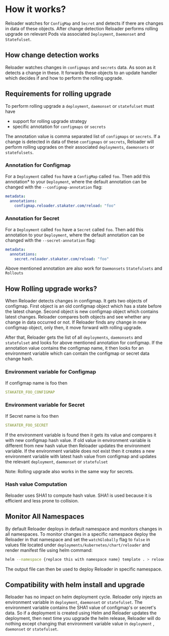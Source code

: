 # How it works?

Reloader watches for `ConfigMap` and `Secret` and detects if there are changes in data of these objects. After change detection Reloader performs rolling upgrade on relevant Pods via associated `Deployment`, `Daemonset` and `Statefulset`.

## How change detection works

Reloader watches changes in `configmaps` and `secrets` data. As soon as it detects a change in these. It forwards these objects to an update handler which decides if and how to perform the rolling upgrade.

## Requirements for rolling upgrade

To perform rolling upgrade a `deployment`, `daemonset` or `statefulset` must have

- support for rolling upgrade strategy
- specific annotation for `configmaps` or `secrets`

The annotation value is comma separated list of `configmaps` or `secrets`. If a change is detected in data of these `configmaps` or `secrets`, Reloader will perform rolling upgrades on their associated `deployments`, `daemonsets` or `statefulsets`.

### Annotation for Configmap

For a `Deployment` called `foo` have a `ConfigMap` called `foo`. Then add this annotation* to your `Deployment`, where the default annotation can be changed with the `--configmap-annotation` flag:

```yaml
metadata:
  annotations:
    configmap.reloader.stakater.com/reload: "foo"
```

### Annotation for Secret

For a `Deployment` called `foo` have a `Secret` called `foo`. Then add this annotation to your `Deployment`, where the default annotation can be changed with the `--secret-annotation` flag:

```yaml
metadata:
  annotations:
    secret.reloader.stakater.com/reload: "foo"
```

Above mentioned annotation are also work for `Daemonsets` `Statefulsets` and `Rollouts`

## How Rolling upgrade works?

When Reloader detects changes in configmap. It gets two objects of configmap. First object is an old configmap object which has a state before the latest change. Second object is new configmap object which contains latest changes. Reloader compares both objects and see whether any change in data occurred or not. If Reloader finds any change in new configmap object, only then, it move forward with rolling upgrade.

After that, Reloader gets the list of all `deployments`, `daemonsets` and `statefulset` and looks for above mentioned annotation for configmap. If the annotation value contains the configmap name, it then looks for an environment variable which can contain the configmap or secret data change hash.

### Environment variable for Configmap

If configmap name is foo then

```yaml
STAKATER_FOO_CONFIGMAP
```

### Environment variable for Secret

If Secret name is foo then

```yaml
STAKATER_FOO_SECRET
```

If the environment variable is found then it gets its value and compares it with new configmap hash value. If old value in environment variable is different from new hash value then Reloader updates the environment variable. If the environment variable does not exist then it creates a new environment variable with latest hash value from configmap and updates the relevant `deployment`, `daemonset` or `statefulset`

Note: Rolling upgrade also works in the same way for secrets.

### Hash value Computation

Reloader uses SHA1 to compute hash value. SHA1 is used because it is efficient and less prone to collision.

## Monitor All Namespaces

By default Reloader deploys in default namespace and monitors changes in all namespaces. To monitor changes in a specific namespace deploy the Reloader in that namespace and set the `watchGlobally` flag to `false` in values file located under `deployments/kubernetes/chart/reloader` and render manifest file using helm command:

```bash
helm --namespace {replace this with namespace name} template . > reloader.yaml
```

The output file can then be used to deploy Reloader in specific namespace.

## Compatibility with helm install and upgrade

Reloader has no impact on helm deployment cycle. Reloader only injects an environment variable in  `deployment`, `daemonset` or `statefulset`. The environment variable contains the SHA1 value of configmap's or secret's data. So  if a deployment is created using Helm and Reloader updates the deployment, then next time you upgrade the helm release, Reloader will do nothing except changing that environment variable value in `deployment` , `daemonset` or `statefulset`.
